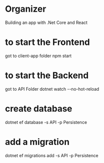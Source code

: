 # Organizer

Building an app with .Net Core and React

# to start the Frontend
got to client-app folder
npm start

# to start the Backend
got to API Folder
dotnet watch --no-hot-reload

# create database
dotnet ef database -s API -p Persistence

# add a migration
dotnet ef migrations add <NameOfMigration> -s API -p Persistence

